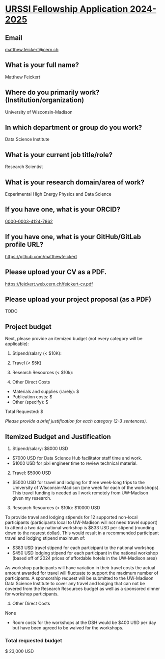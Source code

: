 # [URSSI Fellowship Application 2024-2025](https://urssi.us/winter-2025-fellowship-application/)

## Email

matthew.feickert@cern.ch

## What is your full name?

Matthew Feickert

## Where do you primarily work? (Institution/organization)

University of Wisconsin-Madison

## In which department or group do you work?

Data Science Institute

## What is your current job title/role?

Research Scientist

## What is your research domain/area of work?

Experimental High Energy Physics and Data Science

## If you have one, what is your ORCID?

[0000-0003-4124-7862](https://orcid.org/0000-0003-4124-7862)

## If you have one, what is your GitHub/GitLab profile URL?

https://github.com/matthewfeickert

## Please upload your CV as a PDF.

https://feickert.web.cern.ch/feickert-cv.pdf

## Please upload your project proposal (as a PDF)

TODO

## Project budget

Next, please provide an itemized budget (not every category will be applicable):
1. Stipend/salary (< $10K):

2. Travel (< $5K)

3. Research Resources (< $10k):

4. Other Direct Costs

* Materials and supplies (rarely): $
* Publication costs: $
* Other (specify): $

Total Requested: $

_Please provide a brief justification for each category (2-3 sentences)._

## Itemized Budget and Justification

1. Stipend/salary: $8000 USD

* $7000 USD for Data Science Hub facilitator staff time and work.
* $1000 USD for pixi engineer time to review technical material.

2. Travel: $5000 USD

* $5000 USD for travel and lodging for three week-long trips to the University of Wisconsin-Madison (one week for each of the workshops).
This travel funding is needed as I work remotely from UW-Madison given my research.

3. Research Resources (< $10k): $10000 USD

To provide travel and lodging stipends for 12 supported non-local participants (participants local to UW-Madison will not need travel support) to attend a two day national workshop is $833 USD per stipend (rounding down to the nearest dollar).
This would result in a recommended participant travel and lodging stipend maximum of:

* $383 USD travel stipend for each participant to the national workshop
* $450 USD lodging stipend for each participant in the national workshop (based off of 2024 prices of affordable hotels in the UW-Madison area)

As workshop participants will have variation in their travel costs the actual amount awarded for travel will fluctuate to support the maximum number of participants.
A sponsorship request will be submitted to the UW-Madison Data Science Institute to cover any travel and lodging that can not be covered from the Research Resources budget as well as a sponsored dinner for workshop participants.

4. Other Direct Costs

None
* Room costs for the workshops at the DSH would be $400 USD per day but have been agreed to be waived for the workshops.

### Total requested budget

$ 23,000 USD
